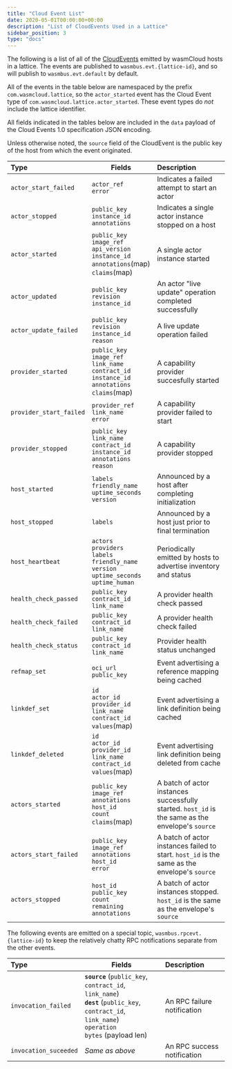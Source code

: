 ```yaml
---
title: "Cloud Event List"
date: 2020-05-01T00:00:00+00:00
description: "List of CloudEvents Used in a Lattice"
sidebar_position: 3
type: "docs"
---
```

The following is a list of all of the [CloudEvents](https://cloudevents.io) emitted by wasmCloud hosts in a lattice. The events are published to `wasmbus.evt.{lattice-id}`, and so will publish to `wasmbus.evt.default` by default.

All of the events in the table below are namespaced by the prefix `com.wasmcloud.lattice`, so the `actor_started` event has the Cloud Event type of `com.wasmcloud.lattice.actor_started`. These event types do _not_ include the lattice identifier.

All fields indicated in the tables below are included in the `data` payload of the Cloud Events 1.0 specification JSON encoding.

Unless otherwise noted, the `source` field of the CloudEvent is the public key of the host from which the event originated.

| Type | Fields | Description |
| :-- | --- | :-- |
| `actor_start_failed` | `actor_ref`<br/>`error` | Indicates a failed attempt to start an actor |
| `actor_stopped` | `public_key`<br/>`instance_id`<br/>`annotations` | Indicates a single actor instance stopped on a host |
| `actor_started` | `public_key`<br />`image_ref`<br/>`api_version`<br/>`instance_id`<br/>`annotations`(map)<br/>`claims`(map)| A single actor instance started |
| `actor_updated` | `public_key`<br/>`revision`<br/>`instance_id`<br/> | An actor "live update" operation completed successfully |
| `actor_update_failed` | `public_key`<br/>`revision`<br/>`instance_id`<br/>`reason` | A live update operation failed |
| `provider_started` | `public_key`<br/>`image_ref`<br/>`link_name`<br/>`contract_id`<br/>`instance_id`<br/>`annotations`<br/>`claims`(map) | A capability provider succesfully started |
| `provider_start_failed` | `provider_ref`<br/>`link_name`<br/>`error` | A capability provider failed to start |
| `provider_stopped` | `public_key`<br/>`link_name`<br/>`contract_id`<br/>`instance_id`<br/>`annotations`<br/>`reason` | A capability provider stopped |
| `host_started` | `labels`<br/>`friendly_name`<br/>`uptime_seconds`<br/>`version` | Announced by a host after completing initialization |
| `host_stopped` | `labels` | Announced by a host just prior to final termination |
| `host_heartbeat` | `actors`<br/>`providers`<br/>`labels`<br/>`friendly_name`<br/>`version`<br/>`uptime_seconds`<br/>`uptime_human` | Periodically emitted by hosts to advertise inventory and status |
| `health_check_passed` | `public_key`<br/>`contract_id`<br/>`link_name` | A provider health check passed |
| `health_check_failed` | `public_key`<br/>`contract_id`<br/>`link_name` | A provider health check failed |
| `health_check_status` | `public_key`<br/>`contract_id`<br/>`link_name` | Provider health status unchanged |
| `refmap_set` | `oci_url`<br/>`public_key` | Event advertising a reference mapping being cached |
| `linkdef_set` | `id`<br/>`actor_id`<br/>`provider_id`<br/>`link_name`<br/>`contract_id`<br/>`values`(map) | Event advertising a link definition being cached |
| `linkdef_deleted` | `id`<br/>`actor_id`<br/>`provider_id`<br/>`link_name`<br/>`contract_id`<br/>`values`(map) | Event advertising link definition being deleted from cache |
| `actors_started` | `public_key`<br/>`image_ref`<br/>`annotations`<br/>`host_id`<br/>`count`<br/>`claims`(map) | A batch of actor instances successfully started. `host_id` is the same as the envelope's `source` |
| `actors_start_failed` | `public_key`<br/>`image_ref`<br/>`annotations`<br/>`host_id`<br/>`error` | A batch of actor instances failed to start. `host_id` is the same as the envelope's `source` |
| `actors_stopped` | `host_id`<br/>`public_key`<br/>`count`<br/>`remaining`<br/>`annotations` | A batch of actor instances stopped. `host_id` is the same as the envelope's `source` |

The following events are emitted on a special topic, `wasmbus.rpcevt.{lattice-id}` to keep the relatively chatty RPC notifications separate from the other events.

| Type | Fields | Description |
| :-- | --- | :-- |
| `invocation_failed` |  **`source`** (`public_key`, `contract_id`, `link_name`)<br/> **`dest`** (`public_key`, `contract_id`, `link_name`) <br/>`operation`<br/> `bytes` (payload len)| An RPC failure notification |
| `invocation_suceeded` | _Same as above_ | An RPC success notification |

